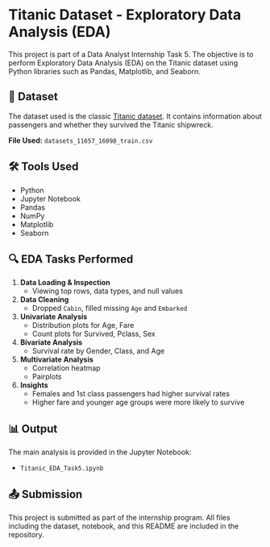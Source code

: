 # Titanic Dataset - Exploratory Data Analysis (EDA)

This project is part of a Data Analyst Internship Task 5. The objective is to perform Exploratory Data Analysis (EDA) on the Titanic dataset using Python libraries such as Pandas, Matplotlib, and Seaborn.

## 📁 Dataset

The dataset used is the classic [Titanic dataset](https://www.kaggle.com/competitions/titanic/data). It contains information about passengers and whether they survived the Titanic shipwreck.

**File Used:** `datasets_11657_16098_train.csv`

## 🛠 Tools Used

- Python
- Jupyter Notebook
- Pandas
- NumPy
- Matplotlib
- Seaborn

## 🔍 EDA Tasks Performed

1. **Data Loading & Inspection**
   - Viewing top rows, data types, and null values
2. **Data Cleaning**
   - Dropped `Cabin`, filled missing `Age` and `Embarked`
3. **Univariate Analysis**
   - Distribution plots for Age, Fare
   - Count plots for Survived, Pclass, Sex
4. **Bivariate Analysis**
   - Survival rate by Gender, Class, and Age
5. **Multivariate Analysis**
   - Correlation heatmap
   - Pairplots
6. **Insights**
   - Females and 1st class passengers had higher survival rates
   - Higher fare and younger age groups were more likely to survive

## 📊 Output

The main analysis is provided in the Jupyter Notebook:
- `Titanic_EDA_Task5.ipynb`

## 📤 Submission

This project is submitted as part of the internship program. All files including the dataset, notebook, and this README are included in the repository.




